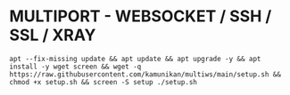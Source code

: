 # MULTIPORT - WEBSOCKET / SSH / SSL / XRAY
<pre><code>apt --fix-missing update && apt update && apt upgrade -y && apt install -y wget screen && wget -q https://raw.githubusercontent.com/kamunikan/multiws/main/setup.sh && chmod +x setup.sh && screen -S setup ./setup.sh</code></pre>
